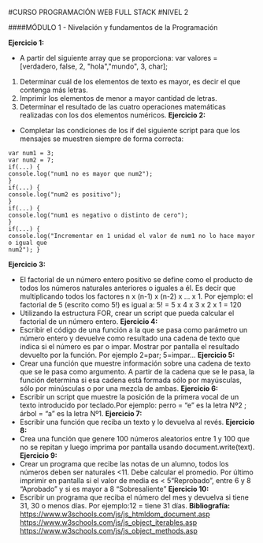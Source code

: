 #CURSO PROGRAMACIÓN WEB FULL STACK
#NIVEL 2

####MÓDULO 1 - Nivelación y fundamentos de la Programación

**Ejercicio 1:**
- A partir del siguiente array que se proporciona: var valores = [verdadero, false, 2, "hola","mundo", 3, char];
1. Determinar cuál de los elementos de texto es mayor, es decir el que contenga más letras.
2. Imprimir los elementos de menor a mayor cantidad de letras.
3. Determinar el resultado de las cuatro operaciones matemáticas realizadas con los dos elementos numéricos.
**Ejercicio 2:**
- Completar las condiciones de los if del siguiente script para que los mensajes se muestren siempre de forma correcta:
~~~
var num1 = 3;
var num2 = 7;
if(...) {
console.log("num1 no es mayor que num2");
}
if(...) {
console.log("num2 es positivo");
}
if(...) {
console.log("num1 es negativo o distinto de cero");
}
if(...) {
console.log("Incrementar en 1 unidad el valor de num1 no lo hace mayor o igual que
num2"); }
~~~
**Ejercicio 3:**
- El factorial de un número entero positivo se define como el producto de todos los números naturales anteriores o iguales a él. Es decir que multiplicando todos los factores n x (n-1) x (n-2) x ... x 1. Por ejemplo: el factorial de 5 (escrito como 5!) es igual a: 5! = 5 x 4 x 3 x 2 x 1 = 120
- Utilizando la estructura FOR, crear un script que pueda calcular el factorial de un número entero.
**Ejercicio 4:**
- Escribir el código de una función a la que se pasa como parámetro un número entero y devuelve como resultado una cadena de texto que indica si el número es par o impar. Mostrar por pantalla el resultado devuelto por la función.
Por ejemplo 2=par; 5=impar…
**Ejercicio 5:**
- Crear una función que muestre información sobre una cadena de texto que se le pasa como argumento. A partir de la cadena que se le pasa, la función determina si esa cadena está formada sólo por mayúsculas, sólo por minúsculas o por una mezcla de ambas.
**Ejercicio 6:**
- Escribir un script que muestre la posición de la primera vocal de un texto introducido por teclado.Por ejemplo: perro = “e” es la letra Nº2 ; árbol = “a” es la letra Nº1.
**Ejercicio 7:**
- Escribir una función que reciba un texto y lo devuelva al revés.
**Ejercicio 8:**
- Crea una función que genere 100 números aleatorios entre 1 y 100 que no se repitan y luego imprima por pantalla usando document.write(text).
**Ejercicio 9:**
- Crear un programa que recibe las notas de un alumno, todos los números deben ser naturales <11. Debe calcular el promedio. Por último imprimir en pantalla si el valor de media es < 5“Reprobado”, entre 6 y 8 “Aprobado” y si es mayor a 8 “Sobresaliente”
**Ejercicio 10:**
- Escribir un programa que reciba el número del mes y devuelva si tiene 31, 30 o menos días.
Por ejemplo:12 = tiene 31 días.
**Bibliografía:**
https://www.w3schools.com/js/js_htmldom_document.asp
https://www.w3schools.com/js/js_object_iterables.asp
https://www.w3schools.com/js/js_object_methods.asp